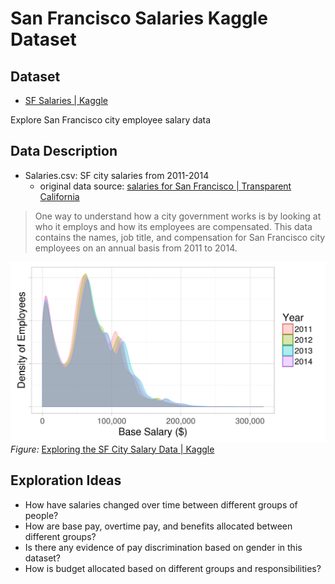 # San Francisco Salaries Kaggle Dataset

## Dataset
- [SF Salaries | Kaggle](https://www.kaggle.com/kaggle/sf-salaries)

Explore San Francisco city employee salary data

## Data Description
- Salaries.csv: SF city salaries from 2011-2014
	- original data source: [salaries for San Francisco | Transparent California](https://transparentcalifornia.com/salaries/san-francisco/)

> One way to understand how a city government works is by looking at who it employs and how its employees are compensated. This data contains the names, job title, and compensation for San Francisco city employees on an annual basis from 2011 to 2014.  


![](salaryDistribution.png)
*Figure:* [Exploring the SF City Salary Data | Kaggle](https://www.kaggle.com/benhamner/exploring-the-sf-city-salary-data)


## Exploration Ideas

- How have salaries changed over time between different groups of people?
- How are base pay, overtime pay, and benefits allocated between different groups?
- Is there any evidence of pay discrimination based on gender in this dataset?
- How is budget allocated based on different groups and responsibilities?
